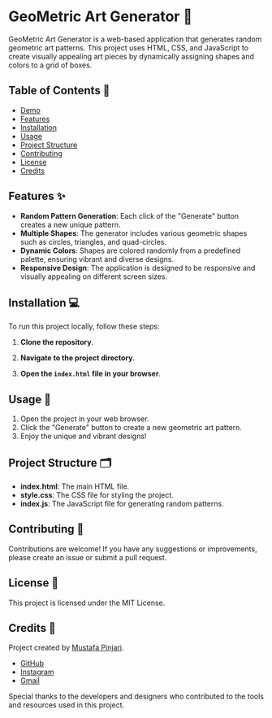 # GeoMetric Art Generator 🎨

GeoMetric Art Generator is a web-based application that generates random geometric art patterns. This project uses HTML, CSS, and JavaScript to create visually appealing art pieces by dynamically assigning shapes and colors to a grid of boxes.

## Table of Contents 📑

- [Demo](#demo)
- [Features](#features)
- [Installation](#installation)
- [Usage](#usage)
- [Project Structure](#project-structure)
- [Contributing](#contributing)
- [License](#license)
- [Credits](#credits)

## Features ✨

- **Random Pattern Generation**: Each click of the "Generate" button creates a new unique pattern.
- **Multiple Shapes**: The generator includes various geometric shapes such as circles, triangles, and quad-circles.
- **Dynamic Colors**: Shapes are colored randomly from a predefined palette, ensuring vibrant and diverse designs.
- **Responsive Design**: The application is designed to be responsive and visually appealing on different screen sizes.

## Installation 💻

To run this project locally, follow these steps:

1. **Clone the repository**.

2. **Navigate to the project directory**.

3. **Open the `index.html` file in your browser**.

## Usage 🚀

1. Open the project in your web browser.
2. Click the "Generate" button to create a new geometric art pattern.
3. Enjoy the unique and vibrant designs!

## Project Structure 🗂️

- **index.html**: The main HTML file.
- **style.css**: The CSS file for styling the project.
- **index.js**: The JavaScript file for generating random patterns.

## Contributing 🤝

Contributions are welcome! If you have any suggestions or improvements, please create an issue or submit a pull request.

## License 📜

This project is licensed under the MIT License.

## Credits 🙏

Project created by [Mustafa Pinjari](https://www.linkedin.com/in/mustafa-pinjari-287625256/).  
- [GitHub](https://github.com/MustafaPinjari)  
- [Instagram](https://www.instagram.com/its_ur_musuuu)  
- [Gmail](mailto:unlessuser99@gmail.com)

Special thanks to the developers and designers who contributed to the tools and resources used in this project.
